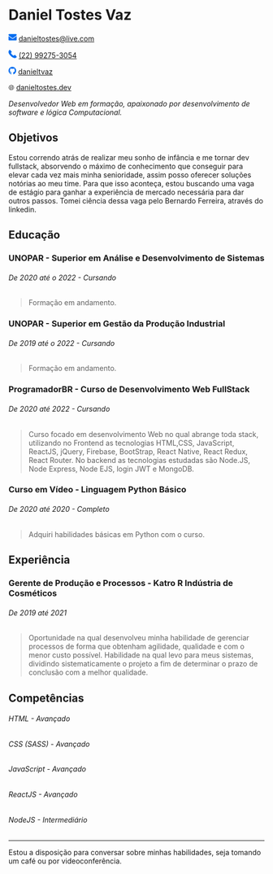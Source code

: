 # Daniel Tostes Vaz

![mail](./img/mail.png) [danieltostes@live.com ]()

![phone](./img/phone.png) [(22) 99275-3054](https://www.linkedin.com/in/danieltvaz/)

![github](./img/github.png) [danieltvaz](https://github.com/danieltvaz)

:globe_with_meridians: [danieltostes.dev](https://danieltostes.dev)

_Desenvolvedor Web em formação, apaixonado por desenvolvimento de software e lógica Computacional._

## Objetivos

 Estou correndo atrás de realizar meu sonho de infância e me tornar dev fullstack, absorvendo o máximo de conhecimento que conseguir para elevar cada vez mais minha senioridade, assim posso oferecer soluções notórias ao meu time. Para que isso aconteça, estou buscando uma vaga de estágio para ganhar a experiência de mercado necessária para dar outros passos. Tomei ciência dessa vaga pelo Bernardo Ferreira, através do linkedin.

## Educação

### UNOPAR - Superior em Análise e Desenvolvimento de Sistemas

###### _De 2020 até o 2022 - Cursando_

> Formação em andamento.

### UNOPAR - Superior em Gestão da Produção Industrial

###### _De 2019 até o 2022 - Cursando_

> Formação em andamento.

### ProgramadorBR - Curso de Desenvolvimento Web FullStack

###### _De 2020 até 2022 - Cursando_

> Curso focado em desenvolvimento Web no qual abrange toda stack, utilizando no Frontend as tecnologias HTML,CSS, JavaScript, ReactJS, jQuery, Firebase, BootStrap, React Native, React Redux, React Router. No backend as tecnologias estudadas são Node.JS, Node Express, Node EJS, login JWT e MongoDB.

### Curso em Vídeo - Linguagem Python Básico

###### _De 2020 até 2020 - Completo_

> Adquiri habilidades básicas em Python com o curso.

## Experiência

### Gerente de Produção e Processos - Katro R Indústria de Cosméticos

###### _De 2019 até 2021_

> Oportunidade na qual desenvolveu minha habilidade de gerenciar processos de forma que obtenham agilidade, qualidade e com o menor custo possível. Habilidade na qual levo para meus sistemas, dividindo sistematicamente o projeto a fim de determinar o prazo de conclusão com a melhor qualidade.


## Competências

###### HTML - Avançado
###### CSS (SASS) - Avançado
###### JavaScript - Avançado
###### ReactJS - Avançado
###### NodeJS  - Intermediário

---

Estou a disposição para conversar sobre minhas habilidades, seja tomando um café ou por videoconferência.
